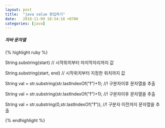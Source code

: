 ```yaml
---
layout: post
title:  "java value 편집하기"
date:   2018-11-09 18:34:10 +0700
categories: [java]
---
```

##### 자바 문자열 
  
{% highlight ruby %}  

String.substring(start) // 시작위치부터 마지막자리까지 값  

String.substring(start, end) // 시작위치부터 지정한 위치까지 값  

String val = str.substring(str.lastIndexOf("**!**")+1); //! 구분자이후 문자열을 추출  

String val = str.substring(str.lastIndexOf("**!**")+1); //! 구분자이후 문자열을 추출   

String val = str.substring(0,str.lastIndexOf("**!**")); //! 구분자 이전까지 문자열을 추출   

{% endhighlight %}  
